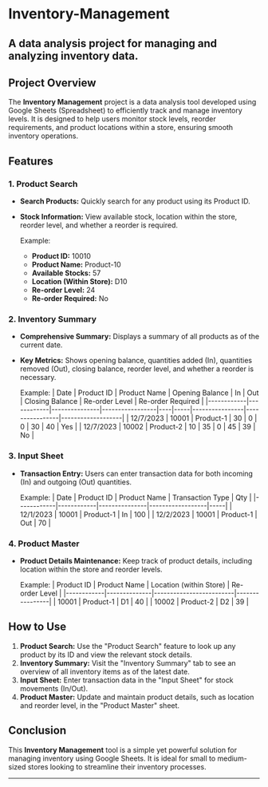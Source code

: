 # Inventory-Management
A data analysis project for managing and analyzing inventory data.
---

## Project Overview
The **Inventory Management** project is a data analysis tool developed using Google Sheets (Spreadsheet) to efficiently track and manage inventory levels. It is designed to help users monitor stock levels, reorder requirements, and product locations within a store, ensuring smooth inventory operations.

## Features

### 1. Product Search
- **Search Products:** Quickly search for any product using its Product ID.
- **Stock Information:** View available stock, location within the store, reorder level, and whether a reorder is required.
  
  Example:
  - **Product ID:** 10010
  - **Product Name:** Product-10
  - **Available Stocks:** 57
  - **Location (Within Store):** D10
  - **Re-order Level:** 24
  - **Re-order Required:** No

### 2. Inventory Summary
- **Comprehensive Summary:** Displays a summary of all products as of the current date.
- **Key Metrics:** Shows opening balance, quantities added (In), quantities removed (Out), closing balance, reorder level, and whether a reorder is necessary.
  
  Example:
  | Date       | Product ID | Product Name  | Opening Balance | In | Out | Closing Balance | Re-order Level | Re-order Required |
  |------------|------------|---------------|-----------------|----|-----|----------------|----------------|-------------------|
  | 12/7/2023  | 10001      | Product-1     | 30              | 0  | 0   | 30             | 40             | Yes               |
  | 12/7/2023  | 10002      | Product-2     | 10              | 35 | 0   | 45             | 39             | No                |

### 3. Input Sheet
- **Transaction Entry:** Users can enter transaction data for both incoming (In) and outgoing (Out) quantities.
  
  Example:
  | Date       | Product ID | Product Name  | Transaction Type | Qty |
  |------------|------------|---------------|------------------|-----|
  | 12/1/2023  | 10001      | Product-1     | In               | 100 |
  | 12/2/2023  | 10001      | Product-1     | Out              | 70  |

### 4. Product Master
- **Product Details Maintenance:** Keep track of product details, including location within the store and reorder levels.
  
  Example:
  | Product ID | Product Name | Location (within Store) | Re-order Level |
  |------------|--------------|-------------------------|----------------|
  | 10001      | Product-1    | D1                      | 40             |
  | 10002      | Product-2    | D2                      | 39             |

## How to Use
1. **Product Search:** Use the "Product Search" feature to look up any product by its ID and view the relevant stock details.
2. **Inventory Summary:** Visit the "Inventory Summary" tab to see an overview of all inventory items as of the latest date.
3. **Input Sheet:** Enter transaction data in the "Input Sheet" for stock movements (In/Out).
4. **Product Master:** Update and maintain product details, such as location and reorder level, in the "Product Master" sheet.

## Conclusion
This **Inventory Management** tool is a simple yet powerful solution for managing inventory using Google Sheets. It is ideal for small to medium-sized stores looking to streamline their inventory processes.

---
